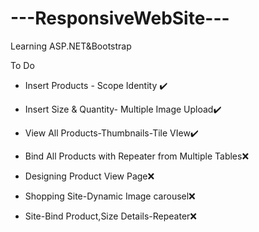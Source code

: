 # ---ResponsiveWebSite---
Learning ASP.NET&Bootstrap

To Do
- Insert Products - Scope Identity ✔️
- Insert Size & Quantity- Multiple Image Upload✔️
- View All Products-Thumbnails-Tile VIew✔️
- Bind All Products with Repeater from Multiple Tables❌
- Designing Product View Page❌

- Shopping Site-Dynamic Image carousel❌

- Site-Bind Product,Size Details-Repeater❌
